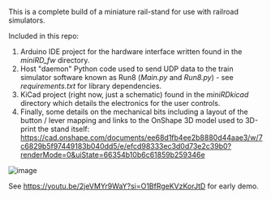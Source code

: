 This is a complete build of a miniature rail-stand for use with railroad simulators.

Included in this repo:
1. Arduino IDE project for the hardware interface written found in the *miniRD_fw* directory.
2. Host "daemon" Python code used to send UDP data to the train simulator software known as Run8 (*Main.py* and *Run8.py*) - see *requirements.txt* for library dependencies.
3. KiCad project (right now, just a schematic) found in the *miniRDkicad* directory which details the electronics for the user controls.
4. Finally, some details on the mechanical bits including a layout of the button / lever mapping and links to the OnShape 3D model used to 3D-print the stand itself: https://cad.onshape.com/documents/ee68d1fb4ee2b8880d44aae3/w/7c6829b5f97449183b040dd5/e/efcd98333ec3d0d73e2c39b0?renderMode=0&uiState=66354b10b6c61859b259346e

![image](https://github.com/sjstein/miniRDproject/assets/33467117/7855ebe9-4549-40e4-a066-8fe113140b96)

See https://youtu.be/2jeVMYr9WaY?si=O1BfRgeKVzKorJtD for early demo.
